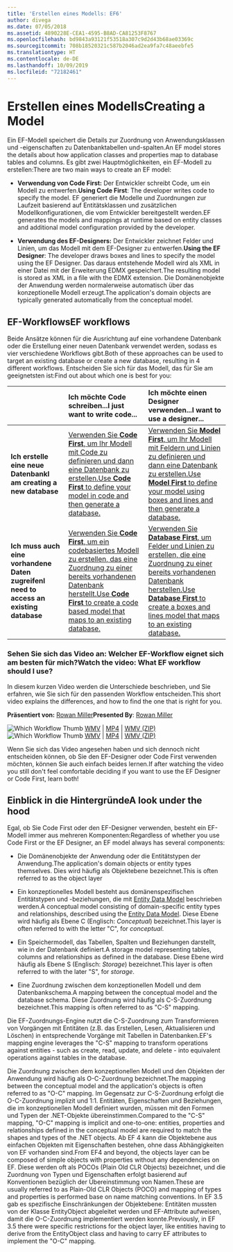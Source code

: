 ```yaml
---
title: 'Erstellen eines Modells: EF6'
author: divega
ms.date: 07/05/2018
ms.assetid: 4890228E-CEA1-4595-B8AD-CA81253F8767
ms.openlocfilehash: bd9843a93121f53518a307c9d2d43b68ae03369c
ms.sourcegitcommit: 708b18520321c587b2046ad2ea9fa7c48aeebfe5
ms.translationtype: HT
ms.contentlocale: de-DE
ms.lasthandoff: 10/09/2019
ms.locfileid: "72182461"
---
```

# <a name="creating-a-model"></a><span data-ttu-id="d2114-102">Erstellen eines Modells</span><span class="sxs-lookup"><span data-stu-id="d2114-102">Creating a Model</span></span>

<span data-ttu-id="d2114-103">Ein EF-Modell speichert die Details zur Zuordnung von Anwendungsklassen und -eigenschaften zu Datenbanktabellen und-spalten.</span><span class="sxs-lookup"><span data-stu-id="d2114-103">An EF model stores the details about how application classes and properties map to database tables and columns.</span></span> <span data-ttu-id="d2114-104">Es gibt zwei Hauptmöglichkeiten, ein EF-Modell zu erstellen:</span><span class="sxs-lookup"><span data-stu-id="d2114-104">There are two main ways to create an EF model:</span></span>

- <span data-ttu-id="d2114-105">**Verwendung von Code First:** Der Entwickler schreibt Code, um ein Modell zu entwerfen.</span><span class="sxs-lookup"><span data-stu-id="d2114-105">**Using Code First**: The developer writes code to specify the model.</span></span> <span data-ttu-id="d2114-106">EF generiert die Modelle und Zuordnungen zur Laufzeit basierend auf Entitätsklassen und zusätzlichen Modellkonfigurationen, die vom Entwickler bereitgestellt werden.</span><span class="sxs-lookup"><span data-stu-id="d2114-106">EF generates the models and mappings at runtime based on entity classes and additional model configuration provided by the developer.</span></span>

- <span data-ttu-id="d2114-107">**Verwendung des EF-Designers:** Der Entwickler zeichnet Felder und Linien, um das Modell mit dem EF-Designer zu entwerfen.</span><span class="sxs-lookup"><span data-stu-id="d2114-107">**Using the EF Designer**: The developer draws boxes and lines to specify the model using the EF Designer.</span></span> <span data-ttu-id="d2114-108">Das daraus entstehende Modell wird als XML in einer Datei mit der Erweiterung EDMX gespeichert.</span><span class="sxs-lookup"><span data-stu-id="d2114-108">The resulting model is stored as XML in a file with the EDMX extension.</span></span> <span data-ttu-id="d2114-109">Die Domänenobjekte der Anwendung werden normalerweise automatisch über das konzeptionelle Modell erzeugt.</span><span class="sxs-lookup"><span data-stu-id="d2114-109">The application's domain objects are typically generated automatically from the conceptual model.</span></span>

## <a name="ef-workflows"></a><span data-ttu-id="d2114-110">EF-Workflows</span><span class="sxs-lookup"><span data-stu-id="d2114-110">EF workflows</span></span>

<span data-ttu-id="d2114-111">Beide Ansätze können für die Ausrichtung auf eine vorhandene Datenbank oder die Erstellung einer neuen Datenbank verwendet werden, sodass es vier verschiedene Workflows gibt.</span><span class="sxs-lookup"><span data-stu-id="d2114-111">Both of these approaches can be used to target an existing database or create a new database, resulting in 4 different workflows.</span></span>
<span data-ttu-id="d2114-112">Entscheiden Sie sich für das Modell, das für Sie am geeignetsten ist:</span><span class="sxs-lookup"><span data-stu-id="d2114-112">Find out about which one is best for you:</span></span>  

|                                           | <span data-ttu-id="d2114-113">Ich möchte Code schreiben...</span><span class="sxs-lookup"><span data-stu-id="d2114-113">I just want to write code...</span></span>                                                                                                                   | <span data-ttu-id="d2114-114">Ich möchte einen Designer verwenden...</span><span class="sxs-lookup"><span data-stu-id="d2114-114">I want to use a designer...</span></span>                                                                                                                        |
|:------------------------------------------|:-----------------------------------------------------------------------------------------------------------------------------------------------|:---------------------------------------------------------------------------------------------------------------------------------------------------|
| <span data-ttu-id="d2114-115">**Ich erstelle eine neue Datenbank**</span><span class="sxs-lookup"><span data-stu-id="d2114-115">**I am creating a new database**</span></span>          | [<span data-ttu-id="d2114-116">Verwenden Sie **Code First**, um Ihr Modell mit Code zu definieren und dann eine Datenbank zu erstellen.</span><span class="sxs-lookup"><span data-stu-id="d2114-116">Use **Code First** to define your model in code and then generate a database.</span></span>](~/ef6/modeling/code-first/workflows/new-database.md)           | [<span data-ttu-id="d2114-117">Verwenden Sie **Model First**, um Ihr Modell mit Feldern und Linien zu definieren und dann eine Datenbank zu erstellen.</span><span class="sxs-lookup"><span data-stu-id="d2114-117">Use **Model First** to define your model using boxes and lines and then generate a database.</span></span>](~/ef6/modeling/designer/workflows/model-first.md)   |
| <span data-ttu-id="d2114-118">**Ich muss auch eine vorhandene Daten zugreifen**</span><span class="sxs-lookup"><span data-stu-id="d2114-118">**I need to access an existing database**</span></span> | [<span data-ttu-id="d2114-119">Verwenden Sie **Code First**, um ein codebasiertes Modell zu erstellen, das eine Zuordnung zu einer bereits vorhandenen Datenbank herstellt.</span><span class="sxs-lookup"><span data-stu-id="d2114-119">Use **Code First** to create a code based model that maps to an existing database.</span></span>](~/ef6/modeling/code-first/workflows/existing-database.md) | [<span data-ttu-id="d2114-120">Verwenden Sie **Database First**, um Felder und Linien zu erstellen, die eine Zuordnung zu einer bereits vorhandenen Datenbank herstellen.</span><span class="sxs-lookup"><span data-stu-id="d2114-120">Use **Database First** to create a boxes and lines model that maps to an existing database.</span></span>](~/ef6/modeling/designer/workflows/database-first.md) |

### <a name="watch-the-video-what-ef-workflow-should-i-use"></a><span data-ttu-id="d2114-121">Sehen Sie sich das Video an: Welcher EF-Workflow eignet sich am besten für mich?</span><span class="sxs-lookup"><span data-stu-id="d2114-121">Watch the video: What EF workflow should I use?</span></span>

<span data-ttu-id="d2114-122">In diesem kurzen Video werden die Unterschiede beschrieben, und Sie erfahren, wie Sie sich für den passenden Workflow entscheiden.</span><span class="sxs-lookup"><span data-stu-id="d2114-122">This short video explains the differences, and how to find the one that is right for you.</span></span>

<span data-ttu-id="d2114-123">**Präsentiert von:** [Rowan Miller](https://romiller.com/)</span><span class="sxs-lookup"><span data-stu-id="d2114-123">**Presented By**: [Rowan Miller](https://romiller.com/)</span></span>

<span data-ttu-id="d2114-124">![Which Workflow Thumb](../media/whichworkflow-thumb.png) [WMV](https://download.microsoft.com/download/8/F/8/8F81F4CD-3678-4229-8D79-0C63FFA3C595/HDI_ITPro_Technet_winvideo_ChoseYourWorkflow.wmv) | [MP4](https://download.microsoft.com/download/8/F/8/8F81F4CD-3678-4229-8D79-0C63FFA3C595/HDI_ITPro_Technet_mp4video_ChoseYourWorkflow.m4v) | [WMV (ZIP)](https://download.microsoft.com/download/8/F/8/8F81F4CD-3678-4229-8D79-0C63FFA3C595/HDI_ITPro_Technet_winvideo_ChoseYourWorkflow.zip)</span><span class="sxs-lookup"><span data-stu-id="d2114-124">![Which Workflow Thumb](../media/whichworkflow-thumb.png) [WMV](https://download.microsoft.com/download/8/F/8/8F81F4CD-3678-4229-8D79-0C63FFA3C595/HDI_ITPro_Technet_winvideo_ChoseYourWorkflow.wmv) | [MP4](https://download.microsoft.com/download/8/F/8/8F81F4CD-3678-4229-8D79-0C63FFA3C595/HDI_ITPro_Technet_mp4video_ChoseYourWorkflow.m4v) | [WMV (ZIP)](https://download.microsoft.com/download/8/F/8/8F81F4CD-3678-4229-8D79-0C63FFA3C595/HDI_ITPro_Technet_winvideo_ChoseYourWorkflow.zip)</span></span>

<span data-ttu-id="d2114-125">Wenn Sie sich das Video angesehen haben und sich dennoch nicht entscheiden können, ob Sie den EF-Designer oder Code First verwenden möchten, können Sie auch einfach beides lernen.</span><span class="sxs-lookup"><span data-stu-id="d2114-125">If after watching the video you still don't feel comfortable deciding if you want to use the EF Designer or Code First, learn both!</span></span>

## <a name="a-look-under-the-hood"></a><span data-ttu-id="d2114-126">Einblick in die Hintergründe</span><span class="sxs-lookup"><span data-stu-id="d2114-126">A look under the hood</span></span>

<span data-ttu-id="d2114-127">Egal, ob Sie Code First oder den EF-Designer verwenden, besteht ein EF-Modell immer aus mehreren Komponenten:</span><span class="sxs-lookup"><span data-stu-id="d2114-127">Regardless of whether you use Code First or the EF Designer, an EF model always has several components:</span></span>

- <span data-ttu-id="d2114-128">Die Domänenobjekte der Anwendung oder die Entitätstypen der Anwendung.</span><span class="sxs-lookup"><span data-stu-id="d2114-128">The application's domain objects or entity types themselves.</span></span> <span data-ttu-id="d2114-129">Dies wird häufig als Objektebene bezeichnet.</span><span class="sxs-lookup"><span data-stu-id="d2114-129">This is often referred to as the object layer</span></span>

- <span data-ttu-id="d2114-130">Ein konzeptionelles Modell besteht aus domänenspezifischen Entitätstypen und -beziehungen, die mit [Entity Data Model](~/ef6/resources/glossary.md#entity-data-model) beschrieben werden.</span><span class="sxs-lookup"><span data-stu-id="d2114-130">A conceptual model consisting of domain-specific entity types and relationships, described using the [Entity Data Model](~/ef6/resources/glossary.md#entity-data-model).</span></span> <span data-ttu-id="d2114-131">Diese Ebene wird häufig als Ebene C (Englisch: _Conceptual_) bezeichnet.</span><span class="sxs-lookup"><span data-stu-id="d2114-131">This layer is often referred to with the letter "C", for _conceptual_.</span></span>

- <span data-ttu-id="d2114-132">Ein Speichermodell, das Tabellen, Spalten und Beziehungen darstellt, wie in der Datenbank definiert.</span><span class="sxs-lookup"><span data-stu-id="d2114-132">A storage model representing tables, columns and relationships as defined in the database.</span></span> <span data-ttu-id="d2114-133">Diese Ebene wird häufig als Ebene S (Englisch: _Storage_) bezeichnet.</span><span class="sxs-lookup"><span data-stu-id="d2114-133">This layer is often referred to with the later "S", for _storage_.</span></span>  

- <span data-ttu-id="d2114-134">Eine Zuordnung zwischen dem konzeptionellen Modell und dem Datenbankschema.</span><span class="sxs-lookup"><span data-stu-id="d2114-134">A mapping between the conceptual model and the database schema.</span></span> <span data-ttu-id="d2114-135">Diese Zuordnung wird häufig als C-S-Zuordnung bezeichnet.</span><span class="sxs-lookup"><span data-stu-id="d2114-135">This mapping is often referred to as "C-S" mapping.</span></span>

<span data-ttu-id="d2114-136">Die EF-Zuordnungs-Engine nutzt die C-S-Zuordnung zum Transformieren von Vorgängen mit Entitäten (z.B. das Erstellen, Lesen, Aktualisieren und Löschen) in entsprechende Vorgänge mit Tabellen in Datenbanken.</span><span class="sxs-lookup"><span data-stu-id="d2114-136">EF's mapping engine leverages the "C-S" mapping to transform operations against entities - such as create, read, update, and delete - into equivalent operations against tables in the database.</span></span>

<span data-ttu-id="d2114-137">Die Zuordnung zwischen dem konzeptionellen Modell und den Objekten der Anwendung wird häufig als O-C-Zuordnung bezeichnet.</span><span class="sxs-lookup"><span data-stu-id="d2114-137">The mapping between the conceptual model and the application's objects is often referred to as "O-C" mapping.</span></span> <span data-ttu-id="d2114-138">Im Gegensatz zur C-S-Zuordnung erfolgt die O-C-Zuordnung implizit und 1:1. Entitäten, Eigenschaften und Beziehungen, die im konzeptionellen Modell definiert wurden, müssen mit den Formen und Typen der .NET-Objekte übereinstimmen.</span><span class="sxs-lookup"><span data-stu-id="d2114-138">Compared to the "C-S" mapping, "O-C" mapping is implicit and one-to-one: entities, properties and relationships defined in the conceptual model are required to match the shapes and types of the .NET objects.</span></span> <span data-ttu-id="d2114-139">Ab EF 4 kann die Objektebene aus einfachen Objekten mit Eigenschaften bestehen, ohne dass Abhängigkeiten von EF vorhanden sind.</span><span class="sxs-lookup"><span data-stu-id="d2114-139">From EF4 and beyond, the objects layer can be composed of simple objects with properties without any dependencies on EF.</span></span> <span data-ttu-id="d2114-140">Diese werden oft als POCOs (Plain Old CLR Objects) bezeichnet, und die Zuordnung von Typen und Eigenschaften erfolgt basierend auf Konventionen bezüglich der Übereinstimmung von Namen.</span><span class="sxs-lookup"><span data-stu-id="d2114-140">These are usually referred to as Plain-Old CLR Objects (POCO) and mapping of types and properties is performed base on name matching conventions.</span></span> <span data-ttu-id="d2114-141">In EF 3.5 gab es spezifische Einschränkungen der Objektebene: Entitäten mussten von der Klasse EntityObject abgeleitet werden und EF-Attribute aufweisen, damit die O-C-Zuordnung implementiert werden konnte.</span><span class="sxs-lookup"><span data-stu-id="d2114-141">Previously, in EF 3.5 there were specific restrictions for the object layer, like entities having to derive from the EntityObject class and having to carry EF attributes to implement the "O-C" mapping.</span></span>
